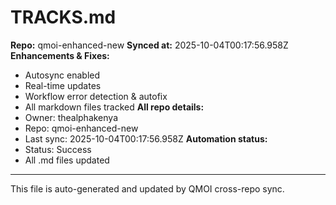 # TRACKS.md

**Repo:** qmoi-enhanced-new
**Synced at:** 2025-10-04T00:17:56.958Z
**Enhancements & Fixes:**
- Autosync enabled
- Real-time updates
- Workflow error detection & autofix
- All markdown files tracked
**All repo details:**
- Owner: thealphakenya
- Repo: qmoi-enhanced-new
- Last sync: 2025-10-04T00:17:56.958Z
**Automation status:**
- Status: Success
- All .md files updated
---
This file is auto-generated and updated by QMOI cross-repo sync.
